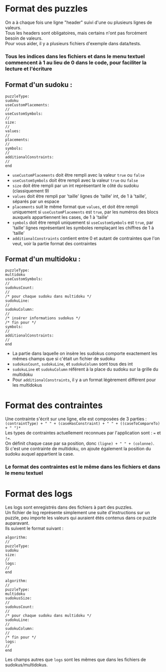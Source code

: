 # Format des puzzles
On a à chaque fois une ligne "header" suivi d'une ou plusieurs lignes de valeurs.  
Tous les headers sont obligatoires, mais certains n'ont pas forcément besoin de valeurs.  
Pour vous aider, il y a plusieurs fichiers d'exemple dans data/tests.
### Tous les indices dans les fichiers et dans le menu textuel commencent à 1 au lieu de 0 dans le code, pour faciliter la lecture et l'écriture
## Format d'un sudoku : 
```
puzzleType:
sudoku
useCustomPlacements:
//
useCustomSymbols:
//
size:
//
values:
//
placements:
//
symbols:
//
additionalConstraints:
//
end
```
- ``useCustomPlacements`` doit être rempli avec la valeur `true` ou `false`  
- ``useCustomSymbols`` doit être rempli avec la valeur `true` ou `false`  
- ``size`` doit être rempli par un int représentant le côté du sudoku (classiquement 9)  
- ``values`` doit être rempli par 'taille' lignes de 'taille' int, de 1 à 'taille', séparés par un espace  
- ``placements`` suit le même format que ``values``, et doit être rempli uniquement si ``useCustomPlacements`` est `true`, par les numéros des blocs auxquels appartiennent les cases, de 1 à 'taille'  
- ``symbols`` doit être rempli uniquement si ``useCustomSymbols`` est `true`, par 'taille' lignes représentant les symboles remplaçant les chiffres de 1 à 'taille'  
- ``additionalConstraints`` contient entre 0 et autant de contraintes que l'on veut, voir la partie format des contraintes
## Format d'un multidoku :
```
puzzleType:
multidoku
useCustomSymbols:
//
sudokusCount:
//
/* pour chaque sudoku dans multidoku */
sudokuLine:
//
sudokuColumn:
//
/* insérer informations sudokus */
/* fin pour */
symbols:
//
additionalConstraints:
//
end
```
- La partie dans laquelle on insère les sudokus comporte exactement les mêmes champs que si c'était un fichier de sudoku  
- ``sudokusCount``, ``sudokuLine``, et ``sudokuColumn`` sont tous des int  
- ``sudokuLine`` et ``sudokuColumn`` référent à la place du sudoku sur la grille du multidoku  
- Pour ``additionalConstraints``, il y a un format légèrement différent pour les multidokus  
# Format des contraintes
Une contrainte s'écrit sur une ligne, elle est composées de 3 parties :  
``(contraintType) + " " + (caseHasConstraint) + " " + ((caseToCompareTo) + " ")*``  
Les types de contraintes actuellement reconnues par l'application sont : `=` et `!=`.  
On définit chaque case par sa position, donc `(ligne) + " " + (colonne)`.  
Si c'est une contrainte de multidoku, on ajoute également la position du sudoku auquel appartient la case.
### Le format des contraintes est le même dans les fichiers et dans le menu textuel
# Format des logs
Les logs sont enregistrés dans des fichiers à part des puzzles.  
Un fichier de log représente simplement une suite d'instructions sur un puzzle,
peu importe les valeurs qui auraient étés contenus dans ce puzzle auparavant.  
Ils suivent le format suivant :
```
algorithm:
//
puzzleType:
sudoku
size:
//
logs:
//
end
```
```
algorithm:
//
puzzleType:
multidoku
sudokusSize:
//
sudokusCount:
//
/* pour chaque sudoku dans multidoku */
sudokuLine:
//
sudokuColumn:
//
/* fin pour */
logs:
//
end
```
Les champs autres que ``logs`` sont les mêmes que dans les fichiers de sudokus/multidokus.
